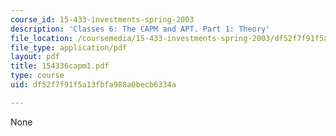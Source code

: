 ```yaml
---
course_id: 15-433-investments-spring-2003
description: 'Classes 6: The CAPM and APT. Part 1: Theory'
file_location: /coursemedia/15-433-investments-spring-2003/df52f7f91f5a13fbfa988a0becb6334a_154336capm1.pdf
file_type: application/pdf
layout: pdf
title: 154336capm1.pdf
type: course
uid: df52f7f91f5a13fbfa988a0becb6334a

---
```

None